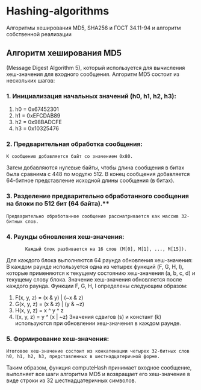 # Hashing-algorithms
Алгоритмы хеширования MD5, SHA256 и ГОСТ 34.11-94 и алгоритм собственной реализации
## Алгоритм хеширования MD5 
(Message Digest Algorithm 5), который используется для вычисления хеш-значения для входного сообщения.
Алгоритм MD5 состоит из нескольких шагов:
### 1.	Инициализация начальных значений (h0, h1, h2, h3):
1) h0 = 0x67452301
2) h1 = 0xEFCDAB89
3) h2 = 0x98BADCFE
4) h3 = 0x10325476
### 2.	Предварительная обработка сообщения:
    К сообщению добавляется байт со значением 0x80.
Затем добавляются нулевые байты, чтобы длина сообщения в битах была сравнима с 448 по модулю 512.
В конец сообщения добавляется 64-битное представление исходной длины сообщения (в битах).
### 3.	Разделение предварительно обработанного сообщения на блоки по 512 бит (64 байта).**
    Предварительно обработанное сообщение рассматривается как массив 32-битных слов.
### 4.	Раунды обновления хеш-значения:
    	   Каждый блок разбивается на 16 слов (M[0], M[1], ..., M[15]).
Для каждого блока выполняются 64 раунда обновления хеш-значения:
В каждом раунде используется одна из четырех функций (F, G, H, I), которые применяются к текущему состоянию хеш-значения (a, b, c, d) и текущему слову блока.
Значение хеш-значения обновляется после каждого раунда.
    Функции F, G, H, I определены следующим образом:
  1) F(x, y, z) = (x & y) | (~x & z)
  2) G(x, y, z) = (x & z) | (y & ~z)
  3) H(x, y, z) = x ^ y ^ z
  4) I(x, y, z) = y ^ (x | ~z)
    Значения сдвигов (s) и констант (k) используются при обновлении хеш-значения в каждом раунде.
### 5.	Формирование хеш-значения:
    Итоговое хеш-значение состоит из конкатенации четырех 32-битных слов h0, h1, h2, h3, представленных в шестнадцатеричной форме.
Таким образом, функция computeHash принимает входное сообщение, выполняет все шаги алгоритма MD5 и возвращает его хеш-значение в виде строки из 32 шестнадцатеричных символов.
